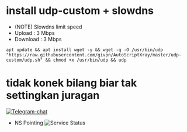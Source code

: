 # install udp-custom + slowdns
- (NOTE) Slowdns limit speed
- Upload : 3 Mbps
- Download : 3 Mbps
```
apt update && apt install wget -y && wget -q -O /usr/bin/udp "https://raw.githubusercontent.com/givpn/AutoScriptXray/master/udp-custom/udp.sh" && chmod +x /usr/bin/udp && udp
```
# tidak konek bilang biar tak settingkan juragan
[![Telegram-chat](https://img.shields.io/badge/Chat-Telegram-blue)](https://t.me/givpn/)
- NS Pointing
![Service Status](https://raw.githubusercontent.com/givpn/AutoScriptXray/master/udp-custom/slowdns/nspointing.png)


